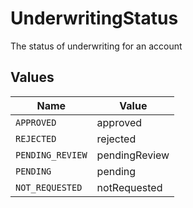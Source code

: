 # UnderwritingStatus

The status of underwriting for an account


## Values

| Name             | Value            |
| ---------------- | ---------------- |
| `APPROVED`       | approved         |
| `REJECTED`       | rejected         |
| `PENDING_REVIEW` | pendingReview    |
| `PENDING`        | pending          |
| `NOT_REQUESTED`  | notRequested     |